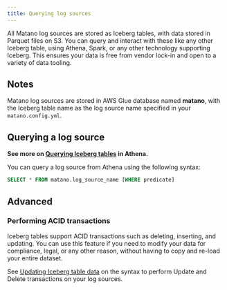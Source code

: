 ```yaml
---
title: Querying log sources
---
```


All Matano log sources are stored as Iceberg tables, with data stored in Parquet files on S3. You can query and interact with these like any other Iceberg table, using Athena, Spark, or any other technology supporting Iceberg. This ensures your data is free from vendor lock-in and open to a variety of data tooling.

## Notes
Matano log sources are stored in AWS Glue database named **matano**, with the Iceberg table name as the log source name specified in your `matano.config.yml`. 

## Querying a log source

**See more on [Querying Iceberg tables](https://docs.aws.amazon.com/athena/latest/ug/querying-iceberg.html) in Athena.**

You can query a log source from Athena using the following syntax:

```sql
SELECT * FROM matano.log_source_name [WHERE predicate]
```

## Advanced
### Performing ACID transactions

Iceberg tables support ACID transactions such as deleting, inserting, and updating. You can use this feature if you need to modify your data for compliance, legal, or any other reason, without having to copy and re-load your entire dataset.

See [Updating Iceberg table data](https://docs.aws.amazon.com/athena/latest/ug/querying-iceberg-updating-iceberg-table-data.html) on the syntax to perform Update and Delete transactions on your log sources.
